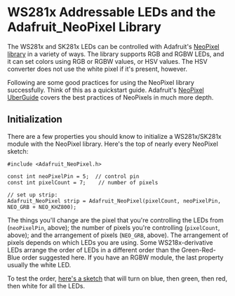 # WS281x Addressable LEDs and the Adafruit_NeoPixel Library

The WS281x and SK281x LEDs can be controlled with Adafruit's [NeoPixel library](https://github.com/adafruit/Adafruit_NeoPixel) in a variety of ways. The library supports RGB and RGBW LEDs, and it can set colors using RGB or RGBW values, or HSV values. The HSV converter does not use the white pixel if it's present, however. 

Following are some good practices for using the NeoPixel library successfully. Think of this as a quickstart guide. Adafruit's [NeoPixel UberGuide](https://learn.adafruit.com/adafruit-neopixel-uberguide) covers the best practices of NeoPixels in much more depth. 

## Initialization

There are a few properties you should know to  initialize a WS281x/SK281x module with the NeoPixel library. Here's the top of nearly every NeoPixel sketch:

````arduino
#include <Adafruit_NeoPixel.h>

const int neoPixelPin = 5;  // control pin
const int pixelCount = 7;    // number of pixels

// set up strip:
Adafruit_NeoPixel strip = Adafruit_NeoPixel(pixelCount, neoPixelPin, NEO_GRB + NEO_KHZ800);

````

The things you'll change are the pixel that you're controlling the LEDs from (`neoPixelPin`, above); the number of pixels you're controlling (`pixelCount`, above); and the arrangement of pixels (`NEO_GRB`, above). The arrangement of pixels depends on which LEDs you are using. Some WS218x-derivative LEDs arrange the order of LEDs in a different order than the Green-Red-Blue order suggested here. If you have an RGBW module, the last property usually the white LED.

To test the order, [here's a sketch](WS281x/WS281xColorOrderTester/WS281xColorOrderTester.ino) that will turn on blue, then green, then red, then white for all the LEDs.


